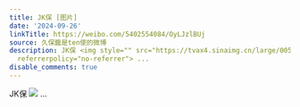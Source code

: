 ```yaml
---
title: JK保 [图片]
date: '2024-09-26'
linkTitle: https://weibo.com/5402554084/OyLJzlBUj
source: 久保醬是ten使的微博
description: JK保 <img style="" src="https://tvax4.sinaimg.cn/large/005TCz76gy1hu148zu5vlj30cl0hedhj.jpg"
  referrerpolicy="no-referrer"> ...
disable_comments: true
---
```

JK保 <img style="" src="https://tvax4.sinaimg.cn/large/005TCz76gy1hu148zu5vlj30cl0hedhj.jpg" referrerpolicy="no-referrer"> ...